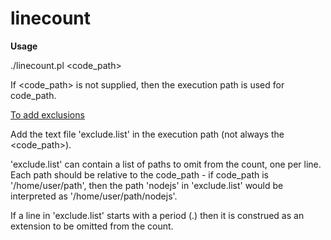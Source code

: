 # linecount

<b>Usage</b>

./linecount.pl <code_path>

If <code_path> is not supplied, then the execution path is used for code_path.
  
<u>To add exclusions</u>

Add the text file 'exclude.list' in the execution path (not always the <code_path>).

'exclude.list' can contain a list of paths to omit from the count, one per line. Each path should be relative to the code_path - if code_path is '/home/user/path', then the path 'nodejs' in 'exclude.list' would be interpreted as '/home/user/path/nodejs'.

If a line in 'exclude.list' starts with a period (.) then it is construed as an extension to be omitted from the count.
